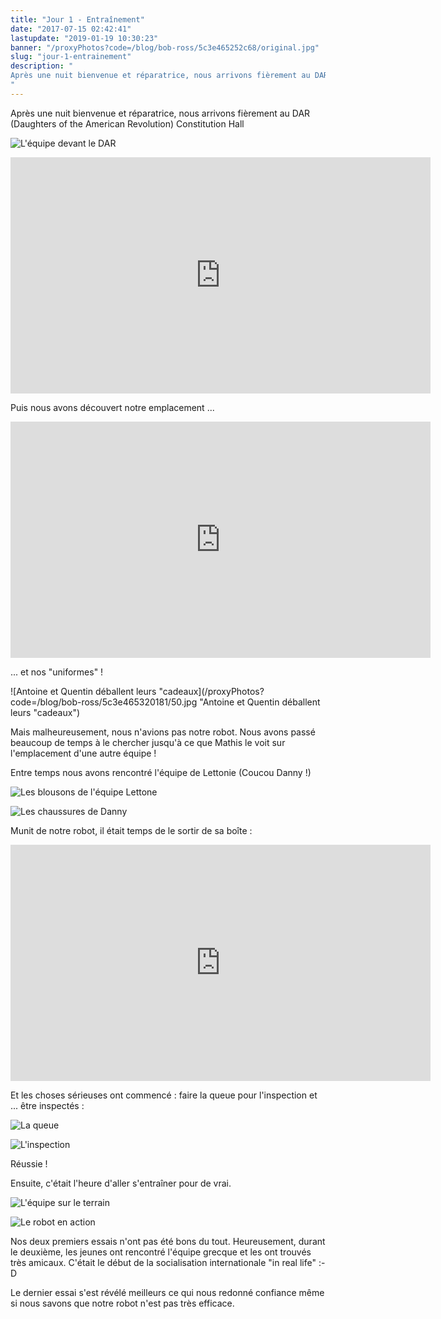 ```yaml
---
title: "Jour 1 - Entraînement"
date: "2017-07-15 02:42:41"
lastupdate: "2019-01-19 10:30:23"
banner: "/proxyPhotos?code=/blog/bob-ross/5c3e465252c68/original.jpg"
slug: "jour-1-entrainement"
description: " 
Après une nuit bienvenue et réparatrice, nous arrivons fièrement au DAR (Daughters of the American Revolution) Constitution Hall
"
---
```

Après une nuit bienvenue et réparatrice, nous arrivons fièrement au DAR (Daughters of the American Revolution) Constitution Hall

![L'équipe devant le DAR](/proxyPhotos?code=/blog/bob-ross/5c3e465252c68/50.jpg "L'équipe devant le DAR")

<iframe width="672" height="378" src="https://www.youtube-nocookie.com/embed/lCf8kBAM2kc" frameborder="0" allow="accelerometer; autoplay; encrypted-media; gyroscope; picture-in-picture" allowfullscreen></iframe>

Puis nous avons découvert notre emplacement ...

<iframe width="672" height="378" src="https://www.youtube-nocookie.com/embed/RSqq2GFmxqA" frameborder="0" allow="accelerometer; autoplay; encrypted-media; gyroscope; picture-in-picture" allowfullscreen></iframe>

... et nos "uniformes" !

![Antoine et Quentin déballent leurs "cadeaux](/proxyPhotos?code=/blog/bob-ross/5c3e465320181/50.jpg "Antoine et Quentin déballent leurs "cadeaux")

Mais malheureusement, nous n'avions pas notre robot. Nous avons passé beaucoup de temps à le chercher jusqu'à ce que Mathis le voit sur l'emplacement d'une autre équipe !

Entre temps nous avons rencontré l'équipe de Lettonie (Coucou Danny !)

![Les blousons de l'équipe Lettone](/proxyPhotos?code=/blog/bob-ross/5c3e465396a1d/50.jpg "Les blousons de l'équipe Lettone")

![Les chaussures de Danny](/proxyPhotos?code=/blog/bob-ross/5c3e4654230ee/50.jpg "Les chaussures de Danny")

Munit de notre robot, il était temps de le sortir de sa boîte :

<iframe width="672" height="378" src="https://www.youtube-nocookie.com/embed/_7_eSjfW5ZY" frameborder="0" allow="accelerometer; autoplay; encrypted-media; gyroscope; picture-in-picture" allowfullscreen></iframe>

Et les choses sérieuses ont commencé : faire la queue pour l'inspection et ... être inspectés :

![La queue](/proxyPhotos?code=/blog/bob-ross/5c3e46549079c/50.jpg "La queue")

![L'inspection](/proxyPhotos?code=/blog/bob-ross/5c3e465504ed0/50.jpg "L'inspection")

Réussie !

Ensuite, c'était l'heure d'aller s'entraîner pour de vrai.

![L'équipe sur le terrain](/proxyPhotos?code=/blog/bob-ross/5c3e4655760db/50.jpg "L'équipe sur le terrain")

![Le robot en action](/proxyPhotos?code=/blog/bob-ross/5c3e4655f3ee6/50.jpg "Le robot en action")

Nos deux premiers essais n'ont pas été bons du tout. Heureusement, durant le deuxième, les jeunes ont rencontré l'équipe grecque et les ont trouvés très amicaux. C'était le début de la socialisation internationale "in real life" :-D

Le dernier essai s'est révélé meilleurs ce qui nous redonné confiance même si nous savons que notre robot n'est pas très efficace.
    